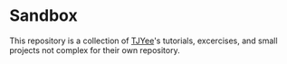 # Sandbox
This repository is a collection of [TJYee](https://github.com/TJYee)'s tutorials, excercises, and small projects not complex for their own repository.